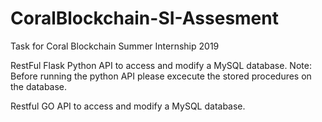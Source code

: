 # CoralBlockchain-SI-Assesment
Task for Coral Blockchain Summer Internship 2019

RestFul Flask Python API to access and modify a MySQL database.
Note: Before running the python API please excecute the stored procedures on the database.

Restful GO API to access and modify a MySQL database. 
